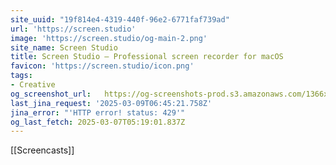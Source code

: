```yaml
---
site_uuid: "19f814e4-4319-440f-96e2-6771faf739ad"
url: 'https://screen.studio'
image: 'https://screen.studio/og-main-2.png'
site_name: Screen Studio
title: Screen Studio — Professional screen recorder for macOS
favicon: 'https://screen.studio/icon.png'
tags:
- Creative
og_screenshot_url:   https://og-screenshots-prod.s3.amazonaws.com/1366x768/80/false/bb0dc81dd5fd229c2004252c0a437dccd5f0bd22f8cadfe16da93e6b61424ae7.jpeg
last_jina_request: '2025-03-09T06:45:21.758Z'
jina_error: "'HTTP error! status: 429'"
og_last_fetch: 2025-03-07T05:19:01.837Z
---
```


[[Screencasts]]

